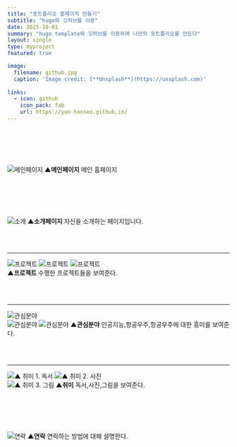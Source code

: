 ```yaml
---
title: "포트폴리오 홈페이지 만들기"
subtitle: "hugo와 깃허브를 이용"
date: 2025-10-01
summary: "hugo template와 깃허브를 이용하여 나만의 포트폴리오를 만든다"
layout: single
type: myproject
featured: true

image:
  filename: github.jpg
  caption: 'Image credit: [**Unsplash**](https://unsplash.com)'
  
links:
  - icon: github
    icon_pack: fab
    url: https://yun-hanseo.github.io/
---
```


<br><br>
-------------------------------------------------
![메인페이지](hsprojects/mainpage.png)
**▲메인페이지**
메인 홈페이지 

<br><br>
-------------------------------------------------
![소개](hsprojects/introduceme.png)
**▲소개페이지**
자신을 소개하는 페이지입니다.

<br><br>

-------------------------------------------------
![프로젝트](hsprojects/project1.png) 
 ![프로젝트](hsprojects/project2.png)
![프로젝트](hsprojects/project3.png)  
 **▲프로젝트** 수행한 프로젝트들을 보여준다.

<br><br>

------------------------------------------------
![관심분야](hsprojects/interestai.png)  
![관심분야](hsprojects/interestgame.png) 
![관심분야](hsprojects/interestaerospace.png) 
**▲관심분야** 인공지능,항공우주,항공우주에 대한 흥미를 보여준다. 

<br><br>

----------------------------------------------
![▲ 취미 1. 독서](hsprojects/hobbiread.png) 
![▲ 취미 2. 사진](hsprojects/hobbiepicture.png)  
![▲ 취미 3. 그림](hsprojects/hobbidraw.png) 
**▲취미** 독서,사진,그림을 보여준다. 

<br><br>
----------------------------------------------
![연락](hsprojects/contactme.png)
**▲연락**
연락하는 방법에 대해 설명한다.